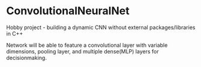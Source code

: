 # ConvolutionalNeuralNet
Hobby project - building a dynamic CNN without external packages/libraries in C++

Network will be able to feature a convolutional layer with variable dimensions, pooling layer, and multiple dense(MLP) layers for decisionmaking.
